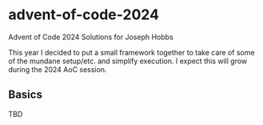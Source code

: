 # advent-of-code-2024

Advent of Code 2024 Solutions for Joseph Hobbs

This year I decided to put a small framework together to take care of some of the mundane setup/etc. and simplify execution.  I expect this will grow during the 2024 AoC session.

## Basics

TBD
